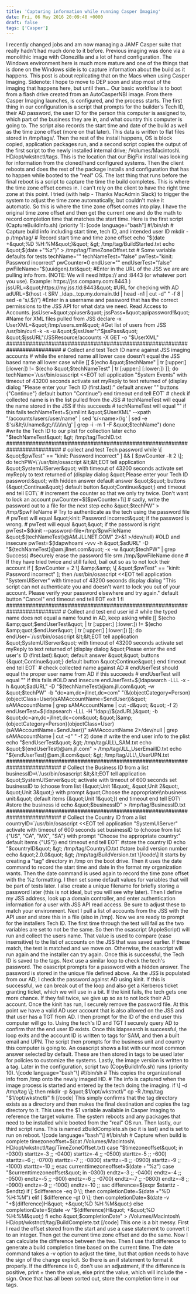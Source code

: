 ```yaml
---
title: 'Capturing information while running Casper Imaging'
date: Fri, 06 May 2016 20:09:40 +0000
draft: false
tags: ['Casper']
---
```


I recently changed jobs and am now managing a JAMF Casper suite that really hadn't had much done to it before. Previous imaging was done via a monolithic image with Clonezilla and a lot of hand configuration. The Windows environment here is much more mature and one of the things that is done on the Windows side is to capture information about the build as it happens. This post is about replicating that on the Macs when using Casper Imaging. Sidenote: I hope to move to DEP soon and stop most of the imaging that happens here, but until then... Our basic workflow is to boot from a flash drive created from an AutoCasperNBI image. From there Casper Imaging launches, is configured, and the process starts. The first thing in our configuration is a script that prompts for the builder's Tech ID, their AD password, the user ID for the person this computer is assigned to, which part of the business they are in, and what country this computer is going to. The script also records the start time and date of the build as well as the time zone offset (more on that later). This data is written to flat files stored in /tmp/tags/. Then the rest of the install happens, OS is block copied, application packages run, and a second script copies the output of the first script to the newly installed internal drive; /Volumes/Macintosh\\ HD/opt/wkstnctl/tags. This is the location that our BigFix install was looking for information from the cloned/hand configured systems. Then the client reboots and does the rest of the package installs and configuration that has to happen while booted to the "real" OS. The last thing that runs before the final reboot is a script to capture the time the build completes. This is where the time zone offset comes in. I can't rely on the client to have the right time zone at this point. I tried (with help - Thanks MacAdmin Slack) to trigger the system to adjust the time zone automatically, but couldn't make it automatic. So this is where the time zone offset comes into play. I have the original time zone offset and then get the current one and do the math to record completion time that matches the start time. Here is the first script (CaptureBuildInfo.sh) (priority 1): \[code language="bash"\] #!/bin/sh # Capture build info including start time, tech ID, and intended user ID mkdir -p /tmp/tag/ # Record start time and time zone offset echo &quot;$(date +&quot;%D %H:%M&quot;)&quot; &gt; /tmp/tag/BuildStarted.txt echo &quot;$(date +&quot;%z&quot;)&quot; &gt; /tmp/tag/TimeZoneOffset.txt # Some variable defaults for tests techName=&quot;&quot; techNameTest=&quot;false&quot; pwTest=&quot;kinit: Password incorrect&quot; pwCounter=0 endUser=&quot;&quot; endUserTest=&quot;false&quot; pwFileName=&quot;$(uuidgen).txt&quot; #Enter in the URL of the JSS we are are pulling info from. (NOTE: We will need https:// and :8443 (or whatever port you use). Example: https://jss.company.com:8443 ) jssURL=&quot;https://my.jss.tld:8443&quot; #URL for checking with AD adURL=$(host -t SRV \_ldap.\_tcp.my.domain.tld | head -n1 | cut -d&quot; &quot; -f 8 | sed -e 's/.$//') #Enter in a username and password that has the correct permissions to the JSS API for what data we need. Read Access to Accounts. jssUser=&quot;apiuser&quot; jssPass=&quot;apipassword!&quot; #Name for XML files pulled from JSS declare -x UserXML=&quot;/tmp/users.xml&quot; #Get list of users from JSS /usr/bin/curl -k -s -u &quot;$jssUser&quot;:&quot;$jssPass&quot; &quot;$jssURL&quot;/JSSResource/accounts -X GET -o &quot;$UserXML&quot; ######################################################################### # Collect and test Tech ID name against JSS imaging accounts # while the entered name all lower case doesn't equal the JSS based name all lower case while \[\[ $(echo &quot;$techName&quot; | tr \[:upper:\] \[:lower:\]) != $(echo &quot;$techNameTest&quot; | tr \[:upper:\] \[:lower:\]) \]\]; do techName=\`/usr/bin/osascript &lt;&lt;EOT tell application &quot;System Events&quot; with timeout of 43200 seconds activate set myReply to text returned of (display dialog &quot;Please enter your Tech ID (first.last):&quot; default answer &quot;&quot; buttons {&quot;Continue&quot;} default button &quot;Continue&quot;) end timeout end tell EOT\` # check if collected name is in the list pulled from the JSS # techNameTest will equal the name stored in the JSS if this succeeds # techNameTest will equal &quot;&quot; if this fails techNameTest=$(xmllint &quot;$UserXML&quot; --xpath &quot;/accounts/users/user/name&quot; | sed 's/&lt;name&gt;//g' | sed -e $'s/&lt;\\/name&gt;/\\\\\\n/g' | grep -i -m 1 -F &quot;$techName&quot;) done #write the Tech ID to our plist for collection later echo &quot;$techNameTest&quot; &gt; /tmp/tag/TechID.txt ######################################################################### # collect and test Tech password while \[ &quot;$pwTest&quot; == &quot;kinit: Password incorrect&quot; \] &amp;&amp; \[ $pwCounter -lt 2 \]; do techPW=\`/usr/bin/osascript &lt;&lt;EOT tell application &quot;SystemUIServer&quot; with timeout of 43200 seconds activate set myReply to text returned of (display dialog &quot;Please enter your Tech ID password:&quot; with hidden answer default answer &quot;&quot; buttons {&quot;Continue&quot;} default button &quot;Continue&quot;) end timeout end tell EOT\` # increment the counter so that we only try twice. Don't want to lock an account pwCounter=$\[$pwCounter+1\] # sadly, write the password out to a file for the next step echo &quot;$techPW&quot; &gt; /tmp/$pwFileName # Try to authenticate as the tech using the password file # pwTest will equal &quot;kinit: Password incorrect&quot; if the password is wrong. # pwTest will equal &quot;&quot; if the password is right pwTest=$(kinit --password-file=/tmp/$pwFileName &quot;${techNameTest}@AM.JLLNET.COM&quot; 2&gt;&amp;1 &gt;/dev/null) #OLD and insecure pwTest=$(ldapwhoami -vvv -h &quot;$adURL&quot; -D &quot;${techNameTest}@am.jllnet.com&quot; -x -w &quot;$techPW&quot; | grep Success) #securely erase the password file srm /tmp/$pwFileName done # If they have tried twice and still failed, bail out so as to not lock their account if \[ $pwCounter = 2 \] &amp;&amp; \[ &quot;$pwTest&quot; == &quot;kinit: Password incorrect&quot; \]; then /usr/bin/osascript &lt;&lt;EOT tell application &quot;SystemUIServer&quot; with timeout of 43200 seconds display dialog &quot;This script can not authenticate you and doesn't want to lock you out of your account. Please verify your password elsewhere and try again.&quot; default button &quot;Cancel&quot; end timeout end tell EOT exit 1 fi ######################################################################### # Collect and test end user id # while the typed name does not equal a name found in AD, keep asking while \[\[ $(echo &amp;quot;$endUserTest&amp;quot; | tr \[:upper:\] \[:lower:\]) != $(echo &amp;quot;$endUser&amp;quot; | tr \[:upper:\] \[:lower:\]) \]\]; do endUser=\`/usr/bin/osascript &amp;lt;&amp;lt;EOT tell application &amp;quot;SystemUIServer&amp;quot; with timeout of 43200 seconds activate set myReply to text returned of (display dialog &amp;quot;Please enter the end user's ID (first.last):&amp;quot; default answer &amp;quot;&amp;quot; buttons {&amp;quot;Continue&amp;quot;} default button &amp;quot;Continue&amp;quot;) end timeout end tell EOT\` # check collected name against AD # endUserTest should equal the proper user name from AD if this succeeds # endUserTest will equal &quot;&quot; if this fails #OLD and insecure endUserTest=$(ldapsearch -LLL -x -h &quot;$adURL&quot; -D &quot;${techNameTest}@am.jll.com&quot; -w &quot;$techPW&quot; -b &quot;dc=am,dc=jllnet,dc=com&quot; &quot;(&amp;(objectCategory=Person)(objectClass=User)(sAMAccountName=$endUser))&quot; sAMAccountName | grep sAMAccountName | cut -d&quot; &quot; -f 2) endUserTest=$(ldapsearch -LLL -H &quot;ldap://${adURL}&quot; -b &quot;dc=am,dc=jllnet,dc=com&quot; &quot;(&amp;(objectCategory=Person)(objectClass=User)(sAMAccountName=$endUser))&quot; sAMAccountName 2&gt;/dev/null | grep sAMAccountName | cut -d&quot; &quot; -f 2) done # write the end user info to the plist echo &quot;$endUserTest&quot; &gt; /tmp/tag/JLL\_SAM.txt echo &quot;${endUserTest}@am.jll.com&quot; &gt; /tmp/tag/JLL\_UserEmailID.txt echo &quot;${endUserTest}@am.jll.com&quot; &gt; /tmp/tag/JLL\_UserUPN.txt ######################################################################### # Collect the Business ID from a list businessID=\`/usr/bin/osascript &lt;&lt;EOT tell application &quot;SystemUIServer&quot; activate with timeout of 600 seconds set businessID to (choose from list {&quot;Unit 1&quot;, &quot;Unit 2&quot;, &quot;Unit 3&quot;} with prompt &quot;Choose the appropriate\\nbusiness unit:&quot; default items {&quot;Unit 1&quot;}) end timeout end tell EOT\` #store the business id echo &quot;$businessID&quot; &gt; /tmp/tag/BusinessID.txt ######################################################################### # Collect the Country ID from a list countryID=\`/usr/bin/osascript &lt;&lt;EOT tell application &quot;SystemUIServer&quot; activate with timeout of 600 seconds set businessID to (choose from list {&quot;US&quot;, &quot;CA&quot;, &quot;MX&quot;, &quot;SA&quot;} with prompt &quot;Choose the appropriate country:&quot; default items {&quot;US&quot;}) end timeout end tell EOT\` #store the country ID echo &quot;$countryID&quot; &gt; /tmp/tag/CountryID.txt #store build version number echo &quot;2.0.0&quot; &gt; /tmp/tag/BuildVersion.txt \[/code\] It starts by creating a "tag" directory in /tmp on the boot drive. Then it uses the date command to record the start time and date in the format my organization wants. Then the date command is used again to record the time zone offset with the %z formatting. I then set some default values for variables that will be part of tests later. I also create a unique filename for briefly storing a password later (this is not ideal, but you will see why later). Then I define my JSS address, look up a domain controller, and enter authentication information for a user with JSS API read access. Be sure to adjust these to match your environment. Next I pull a list of accounts from the JSS with the API user and store this in a file (also in /tmp). Now we are ready to prompt for the installers Tech ID. The first time through the test will fail as the two variables are set to not be the same. So then the osascript (AppleScript) will run and collect the users name. That value is used to compare (case insensitive) to the list of accounts on the JSS that was saved earlier. If these match, the test is matched and we move on. Otherwise, the osascript will run again and the installer can try again. Once this is successful, the Tech ID is saved to the tags. Next use a similar loop to check the tech's password. The osascript prompts for a password with a hidden answer. The password is stored in the unique file defined above. As the JSS is populated from our AD, I check the password against AD using kinit. If this is successful, we can break out of the loop and also get a Kerberos ticket granting ticket, which we will use in a bit. If the kinit fails, the tech gets one more chance. If they fail twice, we give up so as to not lock their AD account. Once the kinit has run, I securely remove the password file. At this point we have a valid AD user account that is also allowed on the JSS and that user has a TGT from AD. I then prompt for the ID of the end user this computer will go to. Using the tech's ID and TGT I securely query AD to confirm that the end user ID exists. Once this ldapsearch is successful, the loop exits and the account ID is written to tags for SAM, and then a built email and UPN. The script then prompts for the business unit and country this computer is going to. An osascript shows a list with our most common answer selected by default. These are then stored in tags to be used later for policies to customize the systems. Lastly, the image version is written to a tag. Later in the configuration, script two (CopyBuildInfo.sh) runs (priority 10). \[code language="bash"\] #!/bin/sh # This copies the organizational info from /tmp onto the newly imaged HD. # The info is captured when the image process is started and entered by the tech doing the imaging. if \[ -d /tmp/tag \]; then mkdir -p &quot;$1/opt/wkstnctl/&quot; cp -R /tmp/tag &quot;$1/opt/wkstnctl/&quot; fi \[/code\] This simply confirms that the tag directory exists as a directory and then makes the final destination and copies the tag directory to it. This uses the $1 variable available in Casper Imaging to reference the target volume. The system reboots and any packages that need to be installed while booted from the "real" OS run. Then lastly, our third script runs. This is named zBuildComplete.sh (so it is last) and is set to run on reboot. \[code language="bash"\] #!/bin/sh # Capture when build is complete timezoneoffset=$(cat /Volumes/Macintosh\\ HD/opt/wkstnctl/tag/TimeZoneOffset.txt) case &quot;$timezoneoffset&quot; in -0300) starttz=-3 ;; -0400) starttz=-4 ;; -0500) starttz=-5 ;; -600) starttz=-6 ;; -0700) starttz=-7 ;; -0800) starttz=-8 ;; -0900) starttz=-9 ;; -1000) starttz=-10 ;; esac currenttimezoneoffset=$(date +&quot;%z&quot;) case &quot;$currenttimezoneoffset&quot; in -0300) endtz=-3 ;; -0400) endtz=-4 ;; -0500) endtz=-5 ;; -600) endtz=-6 ;; -0700) endtz=-7 ;; -0800) endtz=-8 ;; -0900) endtz=-9 ;; -1000) endtz=-10 ;; sac difference=$(expr $starttz - $endtz) if \[ $difference -eq 0 \]; then completionDate=$(date +&quot;%D %H:%M&quot;) elif \[ $difference -gt 0 \]; then completionDate=$(date -v &quot;+${difference}H&quot; +&quot;%D %H:%M&quot;) else completionDate=$(date -v &quot;${difference}H&quot; +&quot;%D %H:%M&quot;) fi echo &quot;$completionDate&quot; &gt; /Volumes/Macintosh\\ HD/opt/wkstnctl/tag/BuildComplete.txt \[/code\] This one is a bit messy. First I read the offset stored from the start and use a case statement to convert it to an integer. Then get the current time zone offset and do the same. Now I can calculate the difference between the two. Then I use that difference to generate a build completion time based on the current time. The date command takes a -v option to adjust the time, but that option needs to have the sign of the change explicit. So there is an if statement to format it properly. If the difference is 0, don't use an adjustment, if the difference is positive, print + then the value, else print the value, which will include the - sign. Once that has all been sorted out, store the completion time in our tags.